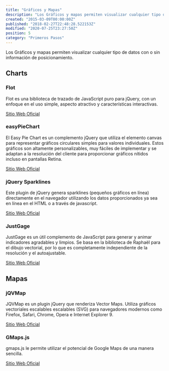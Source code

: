 ```yaml
---
title: "Gráficos y Mapas"
description: "Los Gráficos y mapas permiten visualizar cualquier tipo de datos con o sin información de posicionamiento."
created: "2015-03-09T00:00:00Z"
published: "2018-02-27T22:48:28.522153Z"
modified: "2020-07-25T23:27:50Z"
position: 5
category: "Primeros Pasos"
---
```


<docs-social-warning></docs-social-warning>

Los Gráficos y mapas permiten visualizar cualquier tipo de datos con o sin información de posicionamiento.

## Charts

### Flot

Flot es una biblioteca de trazado de JavaScript puro para jQuery, con un enfoque en el uso simple, aspecto atractivo y características interactivas.

[Sitio Web Oficial](https://github.com/flot/flot/)


### easyPieChart

El Easy Pie Chart es un complemento jQuery que utiliza el elemento canvas para representar gráficos circulares simples para valores individuales. Estos gráficos son altamente personalizables, muy fáciles de implementar y se adaptan a la resolución del cliente para proporcionar gráficos nítidos incluso en pantallas Retina.

[Sitio Web Oficial](https://github.com/rendro/easy-pie-chart)


### jQuery Sparklines

Este plugin de jQuery genera sparklines (pequeños gráficos en línea) directamente en el navegador utilizando los datos proporcionados ya sea en línea en el HTML o a través de javascript.

[Sitio Web Oficial](https://github.com/gwatts/jquery.sparkline/)


### JustGage

JustGage es un útil complemento de JavaScript para generar y animar indicadores agradables y limpios. Se basa en la biblioteca de Raphaël para el dibujo vectorial, por lo que es completamente independiente de la resolución y el autoajustable.

[Sitio Web Oficial](https://github.com/toorshia/justgage)


## Mapas

### jQVMap

JQVMap es un plugin jQuery que renderiza Vector Maps. Utiliza gráficos vectoriales escalables escalables (SVG) para navegadores modernos como Firefox, Safari, Chrome, Opera e Internet Explorer 9.

[Sitio Web Oficial](https://github.com/manifestinteractive/jqvmap)

### GMaps.js

gmaps.js le permite utilizar el potencial de Google Maps de una manera sencilla.

[Sitio Web Oficial](https://github.com/hpneo/gmaps)
